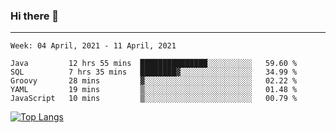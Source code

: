 ### Hi there 👋
---
<!--START_SECTION:waka-->
```text
Week: 04 April, 2021 - 11 April, 2021

Java         12 hrs 55 mins  ███████████████░░░░░░░░░░   59.60 % 
SQL          7 hrs 35 mins   ████████▓░░░░░░░░░░░░░░░░   34.99 % 
Groovy       28 mins         ▓░░░░░░░░░░░░░░░░░░░░░░░░   02.22 % 
YAML         19 mins         ▒░░░░░░░░░░░░░░░░░░░░░░░░   01.48 % 
JavaScript   10 mins         ▒░░░░░░░░░░░░░░░░░░░░░░░░   00.79 % 
```
<!--END_SECTION:waka-->

[![Top Langs](https://github-readme-stats.vercel.app/api/top-langs/?username=HyunAh-iia&layout=compact)](https://github.com/anuraghazra/github-readme-stats)
<!--
**HyunAh-iia/HyunAh-iia** is a ✨ _special_ ✨ repository because its `README.md` (this file) appears on your GitHub profile.

Here are some ideas to get you started:

- 🔭 I’m currently working on ...
- 🌱 I’m currently learning ...
- 👯 I’m looking to collaborate on ...
- 🤔 I’m looking for help with ...
- 💬 Ask me about ...
- 📫 How to reach me: ...
- 😄 Pronouns: ...
- ⚡ Fun fact: ...
-->
